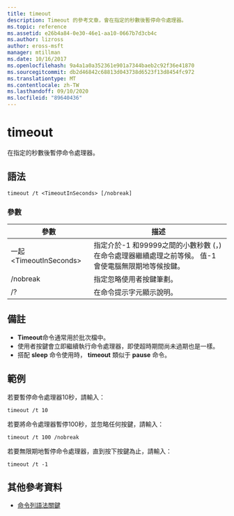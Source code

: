```yaml
---
title: timeout
description: Timeout 的參考文章，會在指定的秒數後暫停命令處理器。
ms.topic: reference
ms.assetid: e26b4a84-0e30-46e1-aa10-0667b7d3cb4c
ms.author: lizross
author: eross-msft
manager: mtillman
ms.date: 10/16/2017
ms.openlocfilehash: 9a4a1a0a352361e901a7344baeb2c92f36e41870
ms.sourcegitcommit: db2d46842c68813d043738d6523f13d8454fc972
ms.translationtype: MT
ms.contentlocale: zh-TW
ms.lasthandoff: 09/10/2020
ms.locfileid: "89640436"
---
```

# <a name="timeout"></a>timeout

在指定的秒數後暫停命令處理器。



## <a name="syntax"></a>語法

```
timeout /t <TimeoutInSeconds> [/nobreak]
```

### <a name="parameters"></a>參數

|參數|描述|
|---------|-----------|
|一起 \<TimeoutInSeconds>|指定介於-1 和99999之間的小數秒數 (，) 在命令處理器繼續處理之前等候。 值-1 會使電腦無限期地等候按鍵。|
|/nobreak|指定忽略使用者按鍵筆劃。|
|/?|在命令提示字元顯示說明。|

## <a name="remarks"></a>備註

-   **Timeout**命令通常用於批次檔中。
-   使用者按鍵會立即繼續執行命令處理器，即使超時期間尚未過期也是一樣。
-   搭配 **sleep** 命令使用時， **timeout** 類似于 **pause** 命令。

## <a name="examples"></a>範例

若要暫停命令處理器10秒，請輸入：
```
timeout /t 10
```
若要將命令處理器暫停100秒，並忽略任何按鍵，請輸入：
```
timeout /t 100 /nobreak
```
若要無限期地暫停命令處理器，直到按下按鍵為止，請輸入：
```
timeout /t -1
```

## <a name="additional-references"></a>其他參考資料

- [命令列語法關鍵](command-line-syntax-key.md)
